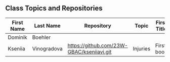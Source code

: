 ## Class Topics and Repositories


| First Name | Last Name | Repository | Topic | First Title | Target Group |
|---|---|---|---|---|---|
| Dominik | Boehler | | | | |
| Kseniia | Vinogradova | https://github.com/23W-GBAC/kseniiavi.git | Injuries | First book | Readers |

